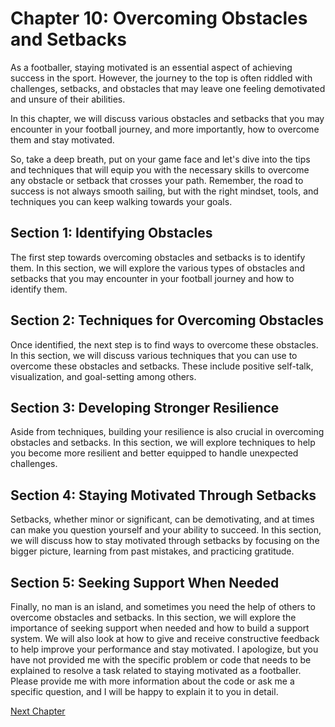 # Chapter 10: Overcoming Obstacles and Setbacks

As a footballer, staying motivated is an essential aspect of achieving success in the sport. However, the journey to the top is often riddled with challenges, setbacks, and obstacles that may leave one feeling demotivated and unsure of their abilities. 

In this chapter, we will discuss various obstacles and setbacks that you may encounter in your football journey, and more importantly, how to overcome them and stay motivated.

So, take a deep breath, put on your game face and let's dive into the tips and techniques that will equip you with the necessary skills to overcome any obstacle or setback that crosses your path. Remember, the road to success is not always smooth sailing, but with the right mindset, tools, and techniques you can keep walking towards your goals.
## Section 1: Identifying Obstacles

The first step towards overcoming obstacles and setbacks is to identify them. In this section, we will explore the various types of obstacles and setbacks that you may encounter in your football journey and how to identify them.

## Section 2: Techniques for Overcoming Obstacles

Once identified, the next step is to find ways to overcome these obstacles. In this section, we will discuss various techniques that you can use to overcome these obstacles and setbacks. These include positive self-talk, visualization, and goal-setting among others.

## Section 3: Developing Stronger Resilience

Aside from techniques, building your resilience is also crucial in overcoming obstacles and setbacks. In this section, we will explore techniques to help you become more resilient and better equipped to handle unexpected challenges.

## Section 4: Staying Motivated Through Setbacks

Setbacks, whether minor or significant, can be demotivating, and at times can make you question yourself and your ability to succeed. In this section, we will discuss how to stay motivated through setbacks by focusing on the bigger picture, learning from past mistakes, and practicing gratitude.

## Section 5: Seeking Support When Needed

Finally, no man is an island, and sometimes you need the help of others to overcome obstacles and setbacks. In this section, we will explore the importance of seeking support when needed and how to build a support system. We will also look at how to give and receive constructive feedback to help improve your performance and stay motivated.
I apologize, but you have not provided me with the specific problem or code that needs to be explained to resolve a task related to staying motivated as a footballer. Please provide me with more information about the code or ask me a specific question, and I will be happy to explain it to you in detail.


[Next Chapter](11_Chapter11.md)